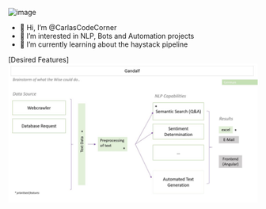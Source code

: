![image](https://user-images.githubusercontent.com/98084534/150304992-48c1aefa-f08d-4000-bf62-5c8f06988bbb.png)

- 👋 Hi, I’m @CarlasCodeCorner
- 👀 I’m interested in NLP, Bots and Automation projects
- 🌱 I’m currently learning about the haystack pipeline

[Desired Features]
![image](https://github.com/CarlasCodeCorner/CarlasCodeCorner/blob/33493f1e2e943765785473210c4e2b6682d7fd8c/Features.JPG)
